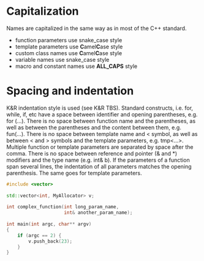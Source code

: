 # Capitalization

Names are capitalized in the same way as in most of the C++ standard.

* function parameters use snake_case style
* template parameters use **C**amel**C**ase style
* custom class names use **C**amel**C**ase style
* variable names use snake_case style
* macro and constant names use **ALL_CAPS** style

# Spacing and indentation

K&R indentation style is used (see K&R TBS).
Standard constructs, i.e. for, while, if, etc have a space between identifier and opening parentheses, e.g. 
for (...).
There is no space between function name and the parentheses, as well as between the parentheses and the content between them, e.g. fun(...).
There is no space between template name and < symbol, as well as between < and > symbols and the template parameters, e.g. tmp<...>.
Multiple function or template parameters are separated by space after the comma.
There is no space between reference and pointer (& and *) modifiers and the type name (e.g. int& b).
If the parameters of a function span several lines, the indentation of all parameters matches the opening parenthesis. The same goes for template parameters.

```cpp
#include <vector>
 
std::vector<int, MyAllocator> v;
 
int complex_function(int long_param_name,
                     int& another_param_name);
 
int main(int argc, char** argv)
{
    if (argc == 2) {
        v.push_back(23);
    }
}
```
